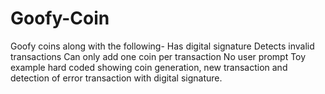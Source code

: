 # Goofy-Coin

Goofy coins along with the following-
Has digital signature
Detects invalid transactions
Can only add one coin per transaction
No user prompt
Toy example hard coded showing coin generation, new transaction and detection of error transaction with digital signature.
